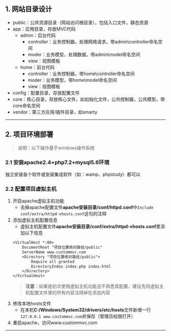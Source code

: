 ## 1. 网站目录设计
- public：公共资源目录（网站访问根目录），包括入口文件，静态资源
- app：应用目录，存放MVC代码
    + admin：后台代码
        * controller：业务控制器，处理网络请求，带admin\controller命名空间
        * moder：业务模型，处理数据，带admin\model命名空间
        * view：视图模板
    + home：前台代码
        * controller：业务控制器，带home\controller命名空间
        * moder：业务模型，带home\model命名空间
        * view：视图模板
 - config：配置目录，存放配置文件
 - core：核心目录，存放核心文件，如初始化文件，公共控制器，公共模型，带core命名空间
 - vendor：第三方应用/插件目录，如smarty
 
 ***
 
 ## 2. 项目环境部署
 > 说明：以下操作基于windows操作系统
 ### 2.1 安装apache2.4+php7.2+mysql5.6环境
 独立安装各个软件或安装集成软件（如：wamp、phpstudy）都可以
 ### 2.2 配置项目虚拟主机
1. 开启apache虚拟主机功能
    - 去掉apache配置文件**apache安装目录/conf/httpd.conf**中```Include conf/extra/httpd-vhosts.conf```这句的注释
2. 添加虚拟主机配置信息
    - 虚拟主机配置文件**apache安装目录/conf/extra/httpd-vhosts.conf**里添加以下信息
    ```txt
    <VirtualHost *:80>
        DocumentRoot "项目位置绝对路径/public"
        ServerName www.custommvc.com
        <Directory "项目位置绝对路径/public">
            Require all granted
            DirectoryIndex index.php index.html
        </Directory>
    </VirtualHost>
    ```
    > **注意**：如果是初次使用虚拟主机功能且不熟悉其配置，建议先将虚拟主机配置文件里的所有内容注释掉在添加内容
3. 修改本地hosts文件
    - 在本机**C:/Windows/System32/drivers/etc/hosts**文件新增一行```127.0.0.1 www.custommvc.com```并保存（管理员权限打开）
4. 重启apache，访问www.custommvc.com

***

           
    
  